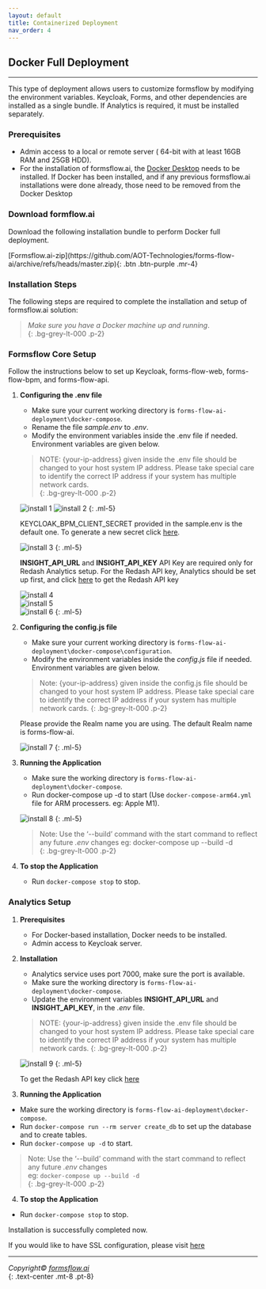 ```yaml
---
layout: default
title: Containerized Deployment 
nav_order: 4
---
```


## Docker Full Deployment

---

This type of deployment allows users to customize formsflow by modifying the environment variables. Keycloak, Forms, and other dependencies are installed as a single bundle. If Analytics is required, it must be installed separately.  

### Prerequisites  
- Admin access to a local or remote server ( 64-bit with at least 16GB RAM and 25GB HDD).
- For the installation of formsflow.ai, the <a href="https://www.docker.com/" target="_blank" >Docker Desktop</a> needs to be installed. If Docker has been installed, and if any previous formsflow.ai installations were done already, those need to be removed from the Docker Desktop

### Download formflow.ai   

Download the following installation bundle to perform Docker full deployment.  

<span class="fs-5">
[Formsflow.ai-zip](https://github.com/AOT-Technologies/forms-flow-ai/archive/refs/heads/master.zip){: .btn .btn-purple .mr-4}
</span>

### Installation Steps  

The following steps are required to complete the installation and setup of formsflow.ai solution:


> *Make sure you have a Docker machine up and running*.  
{: .bg-grey-lt-000 .p-2}


### Formsflow Core Setup  

Follow the instructions below to set up Keycloak, forms-flow-web, forms-flow-bpm, and forms-flow-api.

1. **Configuring the .env file**
   - Make sure your current working directory is `forms-flow-ai-deployment\docker-compose`.
   - Rename the file *sample.env* to *.env*.
   - Modify the environment variables inside the .env file if needed. Environment variables are given below.  

   > NOTE: {your-ip-address} given inside the .env file should be changed to your host system IP address. Please take special care to identify the correct IP address if your system has multiple network cards.  
   {: .bg-grey-lt-000 .p-2}

   ![install 1](../../assets//DockerFull/dockerfull_1.png)
   ![install 2](../../assets//DockerFull/dockerfull_2.png)
   {: .ml-5}
   
   KEYCLOAK_BPM_CLIENT_SECRET provided in the sample.env is the default one. To generate a new secret click
    <a href="/forms-flow-installation-doc/Pages/Server/setUp/bpmSecret.html" target="_blank">here</a>. 
   
   
   ![install 3](../../assets//DockerFull/dockerfull_3.png)
   {: .ml-5}
   
   **INSIGHT_API_URL** and **INSIGHT_API_KEY** API Key are required only for Redash Analytics setup. For the  Redash API key, Analytics should be set up first,    and click  <a href="/forms-flow-installation-doc/Pages/Server/setUp/Analytics.html#get-the-redash-api-key"     target="_blank">here</a> to get the Redash API key
   
   
   ![install 4](../../assets//DockerFull/dockerfull_4.png)  
   ![install 5](../../assets//DockerFull/dockerfull_5.png)  
   ![install 6](../../assets//DockerFull/dockerfull_6.png) 
    {: .ml-5}


2. **Configuring the config.js file**
   - Make sure your current working directory is `forms-flow-ai-deployment\docker-compose\configuration`.
   - Modify the environment variables inside the *config.js*  file if needed. Environment variables are given below.  

   >Note: {your-ip-address} given inside the config.js  file should be changed to your host system IP address. Please take special care to identify the correct IP address if your system has multiple network cards.
   {: .bg-grey-lt-000 .p-2}
  
   Please provide the Realm name you are using. The default Realm name is forms-flow-ai.

   ![install 7](../../assets//DockerFull/dockerfull_7.png)
   {: .ml-5}

3. **Running the Application**
   - Make sure the working directory is `forms-flow-ai-deployment\docker-compose`.  
   - Run docker-compose up -d to start (Use `docker-compose-arm64.yml` file for ARM processers. eg: Apple M1). 

   ![install 8](../../assets//DockerFull/dockerfull_8.png)
   {: .ml-5}

    >Note: 
     >Use the ‘--build’  command with the start command to reflect any future *.env* changes 
     >eg: docker-compose up --build -d  
     {: .bg-grey-lt-000 .p-2}
4. **To stop the Application**
     - Run `docker-compose stop` to stop.


### Analytics Setup  
1. **Prerequisites**
   - For Docker-based installation, Docker needs to be installed.
   - Admin access to Keycloak server.  

2. **Installation**  
   - Analytics service uses port 7000, make sure the port is available.
   - Make sure the working directory is `forms-flow-ai-deployment\docker-compose`.
   - Update the environment variables **INSIGHT_API_URL** and **INSIGHT_API_KEY**, in the *.env* file.   

   >NOTE: {your-ip-address} given inside the .env file should be changed to your host system IP address. Please take special care to identify the correct IP address if your system has multiple network cards.
   {: .bg-grey-lt-000 .p-2}  

   ![install 9](../../assets//DockerFull/dockerfull_9.png)
   {: .ml-5}  

   To get the Redash API key click <a href="/forms-flow-installation-doc/Pages/Server/setUp/Analytics.html#get-the-redash-api-key" target="_blank">here</a>

3. **Running the Application** 
  - Make sure the working directory is `forms-flow-ai-deployment\docker-compose`.
  - Run `docker-compose run --rm server create_db` to set up the database and to create tables.
  - Run `docker-compose up -d` to start.
  
>Note: 
>Use the ‘--build’  command with the start command to reflect any future *.env* changes   
>eg: `docker-compose up --build -d`  
{: .bg-grey-lt-000 .p-2}

4. **To stop the Application**  

 - Run `docker-compose stop` to stop.


Installation is successfully completed now. 

If you would like to have SSL configuration, please visit <a href="/forms-flow-installation-doc/Pages/Server/Serverdeploytment.html" target="_blank">here</a>


--- 
  
  *Copyright© [formsflow.ai](https://formsflow.ai/)*   
  {: .text-center .mt-8 .pt-8}
